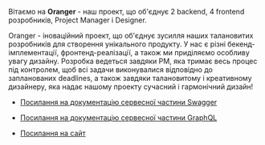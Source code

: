 Вітаємо на **Oranger** - наш проект, що об'єднує 2 backend, 4 frontend розробників, Project Manager і Designer.

Oranger - іноваційний проект, що об'єднує зусилля наших талановитих розробників для створення унікального продукту. 
У нас є різні бекенд-імплементації, фронтенд-реалізації, а також ми приділяємо особливу увагу дизайну. Розробка ведеться завдяки PM, яка тримає весь процес під контролем, щоб всі задачи виконувалися відповідно до запланованих deadlines, а також завдяки талановитому і креативному дизайнеру, яка надає нашому проекту сучасний і гармонічний дизайн!

- [Посилання на документацію сервесної частини Swagger](https://api.oranger.store/swagger-ui/index.html#/)

- [Посилання на документацію сервесної частини GraphQL](https://api.oranger.store/graphiql)

- [Посилання на сайт](https://oranger.store/)
